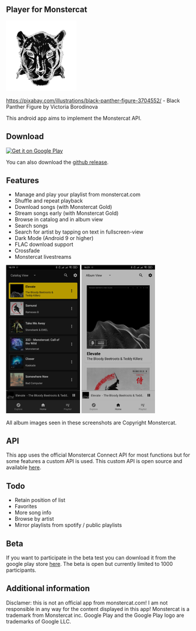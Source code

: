 ## Player for Monstercat

![Icon](https://raw.githubusercontent.com/lucaspape/catplayer/master/playstore_res/icon-round-full.png)

https://pixabay.com/illustrations/black-panther-figure-3704552/ - Black Panther Figure by Victoria Borodinova

This android app aims to implement the Monstercat API.

## Download
<a href='https://play.google.com/store/apps/details?id=de.lucaspape.monstercat&pcampaignid=pcampaignidMKT-Other-global-all-co-prtnr-py-PartBadge-Mar2515-1'><img width="20%" alt='Get it on Google Play' src='https://play.google.com/intl/en_us/badges/static/images/badges/en_badge_web_generic.png'/></a>

You can also download the [github release](https://github.com/lucaspape/catplayer/releases/latest).

## Features

 - Manage and play your playlist from monstercat.com
 - Shuffle and repeat playback
 - Download songs (with Monstercat Gold)
 - Stream songs early (with Monstercat Gold)
 - Browse in catalog and in album view
 - Search songs
 - Search for artist by tapping on text in fullscreen-view
 - Dark Mode (Android 9 or higher)
 - FLAC download support
 - Crossfade
 - Monstercat livestreams

<img src="https://raw.githubusercontent.com/lucaspape/catplayer/master/playstore_res/screenshots/20210131/Screenshot_2021-01-31-16-19-52-859_de.lucaspape.monstercat.jpg" width="40%">  <img src="https://raw.githubusercontent.com/lucaspape/catplayer/master/playstore_res/screenshots/20210131/Screenshot_2021-01-31-16-21-05-479_de.lucaspape.monstercat.jpg" width="40%">

All album images seen in these screenshots are Copyright Monstercat.

## API

This app uses the official Monstercat Connect API for most functions but for some features a custom API is used.
This custom API is open source and available [here](https://github.com/lucaspape/catplayer-helper-api.git).

## Todo

 - Retain position of list
 - Favorites
 - More song info
 - Browse by artist
 - Mirror playlists from spotify / public playlists

## Beta

If you want to participate in the beta test you can download it from the google play store [here](https://play.google.com/apps/testing/de.lucaspape.monstercat "Test Android-App").
The beta is open but currently limited to 1000 participants.

## Additional information
Disclamer: this is not an official app from monstercat.com!
I am not responsible in any way for the content displayed in this app!
Monstercat is a trademark from Monstercat inc.
Google Play and the Google Play logo are trademarks of Google LLC.
